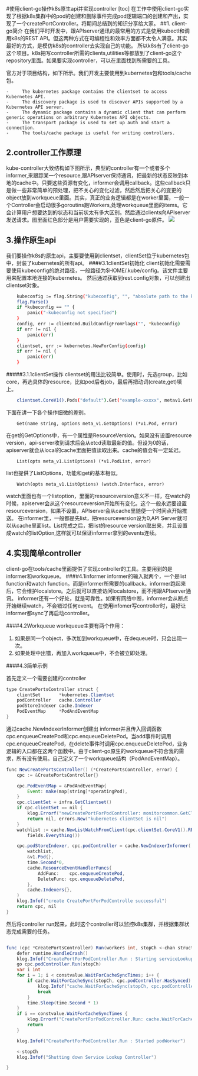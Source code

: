 #使用client-go操作k8s原生api并实现controller
[toc]
在工作中使用client-go实现了根据k8s集群中的pod的创建和删除事件完成pod逻辑端口的创建和产出，实现了一个createPortController。将期间总结到的知识分享给大家。
##1. client-go简介
在我们平时开发中，跟APIserver通讯的最常用的方式是使用kubectl和调用k8s的REST API。但这两种方式在可编程性和效率方面都不太令人满意。其实最好的方式，是模仿k8s的controller去实现自己的功能。
所以k8s有了client-go这个项目。k8s把写controller所需的clients,utilities等都放到了client-go这个repository里面。如果要实现controller，可以在里面找到所需要的工具。

官方对于项目结构，如下所示。我们开发主要使用到kubernetes包和tools/cache包。

    -     The kubernetes package contains the clientset to access Kubernetes API.
    -     The discovery package is used to discover APIs supported by a Kubernetes API server.
    -     The dynamic package contains a dynamic client that can perform generic operations on arbitrary Kubernetes API objects.
    -     The transport package is used to set up auth and start a connection.
    -     The tools/cache package is useful for writing controllers.


## 2.controller工作原理
kube-controller大致结构如下图所示，典型的controller有一个或者多个informer,来跟踪某一个resource,跟APIserver保持通讯，把最新的状态反映到本地的cache中。只要这些资源有变化，informer会调用callback。这些callback只是做一些非常简单的预处理，把不关心的变化过滤，然后然后把关心的变更的object放到workqueue里面。其实，真正的业务逻辑都是在worker里面，一般一个Controller会启动很多goroutins跑Workers,处理workqueue里面的items。它会计算用户想要达到的状态和当前状太有多大区别。然后通过clients向APIserver发送请求。图里面红色部分是用户需要实现的，蓝色是client-go原件。
![](k8sController.JPEG)

## 3.操作原生api
我们要操作k8s的原生api，主要要使用到clientset，clientSet位于kubernetes包中，封装了kubernetes的所有api。
####3.1clientSet初始化
client初始化需要需要使用kubeconfig的绝对路径，一般路径为$HOME/.kube/config。该文件主要用来配置本地连接的kubernetes。
然后通过获取到rest.config对象，可以创建出clientset对象。
```bash
	kubeconfig := flag.String("kubeconfig", "", "absolute path to the kubeconfig file")
	flag.Parse()
	if *kubeconfig == "" {
		panic("-kubeconfig not specified")
	}
	config, err := clientcmd.BuildConfigFromFlags("", *kubeconfig)
	if err != nil {
		panic(err)
	}
	clientset, err := kubernetes.NewForConfig(config)
	if err != nil {
		panic(err)
	}
```
#####3.1.1clientSet操作
clientset的用法比较简单。使用时，先选group，比如core，再选具体的resource，比如pod后者job，最后再把动词(create,get)填上。
```bash
	clientset.CoreV1().Pods("default").Get("example-xxxxx", metav1.GetOptions{})
```
下面在讲一下各个操作细微的差别。
```
	Get(name string, options meta_v1.GetOptions) (*v1.Pod, error)

```
在get的GetOptions中，有一个属性是ResourceVersion。如果没有设置resource version，api-server收到请求后会从etcd读取最新的值。但设为0的话，apiserver就会从local的cache里面把值读取出来。cache的值会有一定延迟。

```
	List(opts meta_v1.ListOptions) (*v1.PodList, error)

```
list也提供了ListOptions，功能和get的基本相似。
```
	Watch(opts meta_v1.ListOptions) (watch.Interface, error)

```
watch里面也有一个listoption，里面的resourceversion意义不一样，在watch的时候，apiserver会从这个resourceversion开始所有变化。这个一般永远要设置resourceversion，如果不设置，APIserver会从cache里随便一个时间点开始推送。
在informer里，一般都是先list，把resourceversion设为0,API Server就可以从cache里面list。List完成之后，把list的resource version取出来，并且设置成watch的listOption,这样就可以保证informer拿到的events连续。

## 4.实现简单controller
client-go在tools/cache里面提供了实现controller的工具。主要用到的是informer和workqueue。
####4.1informer
informer的输入就两个，一个是list function和watch function。而是informer所需要的callback。informer跑起来后，它会维护localstore。之后就可以直接访问localstore，而不用跟APIserver通讯。
informer还有一个好处，就是可靠性。如果有网络中断，informer会从断点开始继续watch，不会错过任何event。
在使用infomer写controller时，最好让informer都sync了再启动controller。

####4.2Workqueue
workqueue主要有两个作用：
1. 如果是同一个object，多次加到workqueue中，在dequeue时，只会出现一次。
2. 如果处理中出错，再加入workqueue中，不会被立即处理。

####4.3简单示例

首先定义一个需要创建的controller

``` java
type CreatePortsController struct {
	clientSet       *kubernetes.Clientset
	podController   cache.Controller
	podStoreIndexer cache.Indexer
	PodEventMap     *PodAndEventMap
}

```
通过cache.NewIndexerInformer创建出 informer并且传入回调函数cpc.enqueueCreatePod和cpc.enqueueDeletePod。当add事件时调用cpc.enqueueCreatePod，在delete事件时调用cpc.enqueueDeletePod，业务逻辑的入口都在这两个函数中。由于client-go原生的workqueue不符合我的需求，所有没有使用。自己定义了一个workqueue结构（PodAndEventMap）。
```java
func NewCreatePortsController() (*CreatePortsController, error) {
	cpc := &CreatePortsController{}

	cpc.PodEventMap = &PodAndEventMap{
		Event: make(map[string]*operatingPod),
	}
	cpc.clientSet = infra.GetClientset()
	if cpc.clientSet == nil {
		klog.Errorf("newCreatePortForPodController: monitorcommon.GetClientSet() kubernetes clientSet is nil")
		return nil, errors.New("kubernetes clientSet is nil")
	}
	watchlist := cache.NewListWatchFromClient(cpc.clientSet.CoreV1().RESTClient(), "pods", v1.NamespaceAll,
		fields.Everything())

	cpc.podStoreIndexer, cpc.podController = cache.NewIndexerInformer(
		watchlist,
		&v1.Pod{},
		time.Second*0,
		cache.ResourceEventHandlerFuncs{
			AddFunc:    cpc.enqueueCreatePod,
			DeleteFunc: cpc.enqueueDeletePod,
		},
		cache.Indexers{},
	)
	klog.Infof("create CreatePortForPodControlle successful")
	return cpc, nil
}

```

然后将controller run起来，此时这个controller可以监控k8s集群，并根据集群状态完成需要的任务。

```java

func (cpc *CreatePortsController) Run(workers int, stopCh <-chan struct{}) {
	defer runtime.HandleCrash()
	klog.Infof("CreatePortForPodController.Run : Starting serviceLookupController Manager ")
	go cpc.podController.Run(stopCh)
	var i int
	for i = 1; i < constvalue.WaitForCacheSyncTimes; i++ {
		if cache.WaitForCacheSync(stopCh, cpc.podController.HasSynced) {
			klog.Infof("cache.WaitForCacheSync(stopCh, cpc.podController.HasSynced) error")
			break
		}
		time.Sleep(time.Second * 1)
	}
	if i == constvalue.WaitForCacheSyncTimes {
		klog.Errorf("CreatePortForPodController.Run: cache.WaitForCacheSync(stopCh, cpc.podController.HasSynced:[%v]) error,", cpc.podController.HasSynced())
		return
	}

	klog.Infof("CreatePortForPodController.Run : Started podWorker")

	<-stopCh
	klog.Infof("Shutting down Service Lookup Controller")

}
```



